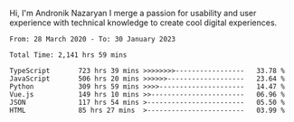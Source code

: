 Hi, I'm Andronik Nazaryan
I merge a passion for usability and user experience with technical knowledge to create cool digital experiences.


<!--START_SECTION:waka-->

```text
From: 28 March 2020 - To: 30 January 2023

Total Time: 2,141 hrs 59 mins

TypeScript       723 hrs 39 mins >>>>>>>>-----------------   33.78 %
JavaScript       506 hrs 20 mins >>>>>>-------------------   23.64 %
Python           309 hrs 59 mins >>>>---------------------   14.47 %
Vue.js           149 hrs 10 mins >>-----------------------   06.96 %
JSON             117 hrs 54 mins >------------------------   05.50 %
HTML             85 hrs 27 mins  >------------------------   03.99 %
```

<!--END_SECTION:waka-->
